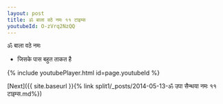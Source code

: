 ```yaml
---
layout: post
title: ॐ बाला वठे नमः ११ टाइम्स
youtubeId: O-zVrq2NzQQ
---
```

 
 
 ॐ बाला वठे नमः  
 
 -  जिसके पास बहुत ताकत है 
 
  
 
  
 
 
 
 
 
 


{% include youtubePlayer.html id=page.youtubeId %}
 
[Next]({{ site.baseurl }}{% link  split1/_posts/2014-05-13-ॐ उपा सैन्थया नमः ११ टाइम्स.md%})
 
